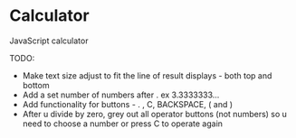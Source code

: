 # Calculator
JavaScript calculator

TODO:

- Make text size adjust to fit the line of result displays - both top and bottom
- Add a set number of numbers after . ex 3.3333333...
- Add functionality for buttons - . , C, BACKSPACE, ( and )
- After u divide by zero, grey out all operator buttons (not numbers) so u need to choose a number or press C to operate again
